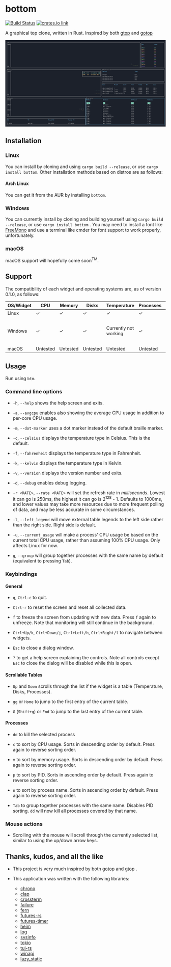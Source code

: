 # bottom

[![Build Status](https://travis-ci.com/ClementTsang/bottom.svg?token=1wvzVgp94E1TZyPNs8JF&branch=master)](https://travis-ci.com/ClementTsang/bottom) [![crates.io link](https://img.shields.io/crates/v/bottom.svg)](https://crates.io/crates/bottom)

A graphical top clone, written in Rust. Inspired by both [gtop](https://github.com/aksakalli/gtop) and [gotop](https://github.com/cjbassi/gotop)

![Quick demo recording](assets/recording_1.gif)

## Installation

### Linux

You can install by cloning and using `cargo build --release`, or use `cargo install bottom`. Other installation methods based on distros are as follows:

#### Arch Linux

You can get it from the AUR by installing `bottom`.

### Windows

You can currently install by cloning and building yourself using `cargo build --release`, or use `cargo install bottom`
. You may need to install a font like [FreeMono](https://fonts2u.com/free-monospaced.font) and use a terminal like cmder for font support to work properly, unfortunately.

### macOS

macOS support will hopefully come soon<sup>TM</sup>.

## Support

The compatibility of each widget and operating systems are, as of version 0.1.0, as follows:

| OS/Widget | CPU      | Memory   | Disks    | Temperature           | Processes | Networks                                      |
| --------- | -------- | -------- | -------- | --------------------- | --------- | --------------------------------------------- |
| Linux     | ✓        | ✓        | ✓        | ✓                     | ✓         | ✓                                             |
| Windows   | ✓        | ✓        | ✓        | Currently not working | ✓         | Partially supported (total RX/TX unavailable) |
| macOS     | Untested | Untested | Untested | Untested              | Untested  | Untested                                      |

## Usage

Run using `btm`.

### Command line options

- `-h`, `--help` shows the help screen and exits.

- `-a`, `--avgcpu` enables also showing the average CPU usage in addition to per-core CPU usage.

- `-m`, `--dot-marker` uses a dot marker instead of the default braille marker.

- `-c`, `--celsius` displays the temperature type in Celsius. This is the default.

- `-f`, `--fahrenheit` displays the temperature type in Fahrenheit.

- `-k`, `--kelvin` displays the temperature type in Kelvin.

- `-v`, `--version` displays the version number and exits.

- `-d`, `--debug` enables debug logging.

- `-r <RATE>`, `--rate <RATE>` will set the refresh rate in _milliseconds_. Lowest it can go is 250ms, the highest it can go is 2<sup>128</sup> - 1. Defaults to 1000ms, and lower values may take more resources due to more frequent polling of data, and may be less accurate in some circumstances.

- `-l`, `--left_legend` will move external table legends to the left side rather than the right side. Right side is default.

- `-u`, `--current_usage` will make a process' CPU usage be based on the current total CPU usage, rather than assuming 100% CPU usage. Only affects Linux for now.

- `g`, `--group` will group together processes with the same name by default (equivalent to pressing `Tab`).

### Keybindings

#### General

- `q`, `Ctrl-c` to quit.

- `Ctrl-r` to reset the screen and reset all collected data.

- `f` to freeze the screen from updating with new data. Press `f` again to unfreeze. Note that monitoring will still continue in the background.

- `Ctrl+Up/k`, `Ctrl+Down/j`, `Ctrl+Left/h`, `Ctrl+Right/l` to navigate between widgets.

- `Esc` to close a dialog window.

- `?` to get a help screen explaining the controls. Note all controls except `Esc` to close the dialog will be disabled while this is open.

#### Scrollable Tables

- `Up` and `Down` scrolls through the list if the widget is a table (Temperature, Disks, Processes).

- `gg` or `Home` to jump to the first entry of the current table.

- `G` (`Shift+g`) or `End` to jump to the last entry of the current table.

#### Processes

- `dd` to kill the selected process

- `c` to sort by CPU usage. Sorts in descending order by default. Press again to reverse sorting order.

- `m` to sort by memory usage. Sorts in descending order by default. Press again to reverse sorting order.

- `p` to sort by PID. Sorts in ascending order by default. Press again to reverse sorting order.

- `n` to sort by process name. Sorts in ascending order by default. Press again to reverse sorting order.

- `Tab` to group together processes with the same name. Disables PID sorting. `dd` will now kill all processes covered by that name.

### Mouse actions

- Scrolling with the mouse will scroll through the currently selected list, similar to using the up/down arrow keys.

## Thanks, kudos, and all the like

- This project is very much inspired by both [gotop](https://github.com/cjbassi/gotop) and [gtop](https://github.com/aksakalli/gtop) .

- This application was written with the following libraries:
  - [chrono](https://github.com/chronotope/chrono)
  - [clap](https://github.com/clap-rs/clap)
  - [crossterm](https://github.com/TimonPost/crossterm)
  - [failure](https://github.com/rust-lang-nursery/failure)
  - [fern](https://github.com/daboross/fern)
  - [futures-rs](https://github.com/rust-lang-nursery/futures-rs)
  - [futures-timer](https://github.com/rustasync/futures-timer)
  - [heim](https://github.com/heim-rs/heim)
  - [log](https://github.com/rust-lang-nursery/log)
  - [sysinfo](https://github.com/GuillaumeGomez/sysinfo)
  - [tokio](https://github.com/tokio-rs/tokio)
  - [tui-rs](https://github.com/fdehau/tui-rs)
  - [winapi](https://github.com/retep998/winapi-rs)
  - [lazy_static](https://github.com/rust-lang-nursery/lazy-static.rs)
